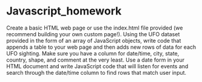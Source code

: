 # Javascript_homework
Create a basic HTML web page or use the index.html file provided (we recommend building your own custom page!).  Using the UFO dataset provided in the form of an array of JavaScript objects, write code that appends a table to your web page and then adds new rows of data for each UFO sighting.  Make sure you have a column for date/time, city, state, country, shape, and comment at the very least. Use a date form in your HTML document and write JavaScript code that will listen for events and search through the date/time column to find rows that match user input.
